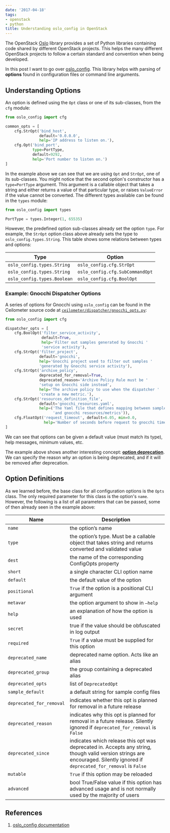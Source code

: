 ```yaml
---
date: '2017-04-18'
tags:
- openstack
- python
title: Understanding oslo_config in OpenStack
---
```


The OpenStack [Oslo](https://wiki.openstack.org/wiki/Oslo) library provides a set of Python libraries containing code shared by different OpenStack projects. This helps the many different OpenStack projects to follow a certain standard and convention when being developed.

In this post I want to go over [oslo_config](https://wiki.openstack.org/wiki/Oslo/Config). This library helps with parsing of **options** found in configuration files or command line arguments.

## Understanding Options

An option is defined using the `Opt` class or one of its sub-classes, from the `cfg` module:

```python
from oslo_config import cfg

common_opts = [
    cfg.StrOpt('bind_host',
               default='0.0.0.0',
               help='IP address to listen on.'),
    cfg.Opt('bind_port',
            type=PortType,
            default=9292,
            help='Port number to listen on.')
]
```

In the example above we can see that we are using `Opt` and `StrOpt`, one of its sub-classes. You might notice that the second option's constructor has a `type=PortType` argument. This argument is a callable object that takes a string and either returns a value of that particular type, or raises `ValueError` if the value cannot be converted. The different types available can be found in the `types` module:

<!--more-->

```python
from oslo_config import types

PortType = types.Integer(1, 65535)
```

However, the predefined option sub-classes already set the option `type`. For example, the `StrOpt` option class above already sets the type to `oslo_config.types.String`. This table shows some relations between types and options:

| Type | Option |
| ---- | ------ |
| `oslo_config.types.String` | `oslo_config.cfg.StrOpt` |
| `oslo_config.types.String` | `oslo_config.cfg.SubCommandOpt` |
| `oslo_config.types.Boolean` | `oslo_config.cfg.BoolOpt` |

### Example: Gnocchi Dispatcher Options

A series of options for Gnocchi using `oslo_config` can be found in the Ceilometer source code at [`ceilometer/dispatcher/gnocchi_opts.py`](https://github.com/openstack/ceilometer/blob/master/ceilometer/dispatcher/gnocchi_opts.py):

```python
from oslo_config import cfg

dispatcher_opts = [
    cfg.BoolOpt('filter_service_activity',
                default=True,
                help='Filter out samples generated by Gnocchi '
                'service activity'),
    cfg.StrOpt('filter_project',
               default='gnocchi',
               help='Gnocchi project used to filter out samples '
               'generated by Gnocchi service activity'),
    cfg.StrOpt('archive_policy',
               deprecated_for_removal=True,
               deprecated_reason='Archive Policy Rule must be '
               'setup on Gnocchi side instead',
               help='The archive policy to use when the dispatcher '
               'create a new metric.'),
    cfg.StrOpt('resources_definition_file',
               default='gnocchi_resources.yaml',
               help=('The Yaml file that defines mapping between samples '
                     'and gnocchi resources/metrics')),
    cfg.FloatOpt('request_timeout', default=6.05, min=0.0,
                 help='Number of seconds before request to gnocchi times out'),
]
```

We can see that options can be given a default value (must match its type), help messages, minimum values, etc.

The example above shows another interesting concept: [**option deprecation**](https://docs.openstack.org/developer/oslo.config/cfg.html#option-deprecation). We can specify the reason *why* an option is being deprecated, and if it will be removed after deprecation.

## Option Definitions

As we learned before, the base class for all configuration options is the `Opts` class. The only required parameter for this class is the option's `name`. However, the following is a list of all parameters that can be passed, some of then already seen in the example above:

| Name | Description |
| ---- | ----------- |
| `name` | the option’s name |
| `type` | the option’s type. Must be a callable object that takes string and returns converted and validated value |
| `dest` | the name of the corresponding ConfigOpts property |
| `short` | a single character CLI option name |
| `default` | the default value of the option |
| `positional` | `True` if the option is a positional CLI argument |
| `metavar` | the option argument to show in `–help` |
| `help` | an explanation of how the option is used |
| `secret` | true if the value should be obfuscated in log output |
| `required` | `True` if a value must be supplied for this option |
| `deprecated_name` | deprecated name option. Acts like an alias |
| `deprecated_group` | the group containing a deprecated alias |
| `deprecated_opts` | list of `DeprecatedOpt` |
| `sample_default` | a default string for sample config files |
| `deprecated_for_removal` | indicates whether this opt is planned for removal in a future release |
| `deprecated_reason` | indicates why this opt is planned for removal in a future release. Silently ignored if `deprecated_for_removal` is `False` |
| `deprecated_since` | indicates which release this opt was deprecated in. Accepts any string, though valid version strings are encouraged. Silently ignored if `deprecated_for_removal` is `False` |
| `mutable` | `True` if this option may be reloaded |
| `advanced` | bool True/False value if this option has advanced usage and is not normally used by the majority of users |


## References

1. [oslo_config documentation](https://docs.openstack.org/developer/oslo.config/)